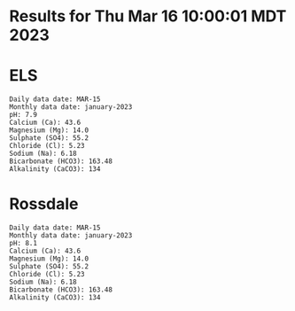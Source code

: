 # Results for Thu Mar 16 10:00:01 MDT 2023
# ELS
```
Daily data date: MAR-15
Monthly data date: january-2023
pH: 7.9
Calcium (Ca): 43.6
Magnesium (Mg): 14.0
Sulphate (SO4): 55.2
Chloride (Cl): 5.23
Sodium (Na): 6.18
Bicarbonate (HCO3): 163.48
Alkalinity (CaCO3): 134
```
# Rossdale
```
Daily data date: MAR-15
Monthly data date: january-2023
pH: 8.1
Calcium (Ca): 43.6
Magnesium (Mg): 14.0
Sulphate (SO4): 55.2
Chloride (Cl): 5.23
Sodium (Na): 6.18
Bicarbonate (HCO3): 163.48
Alkalinity (CaCO3): 134
```
